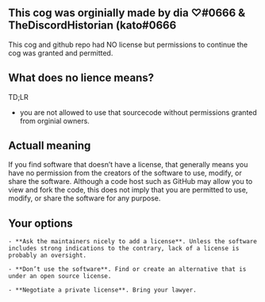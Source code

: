 ## This cog was orginially made by dia ♡#0666 & TheDiscordHistorian (kato#0666

This cog and github repo had NO license but permissions to continue the cog was granted and permitted.

## What does no lience means?
TD;LR
- you are not allowed to use that sourcecode without permissions granted from orginial owners.

## Actuall meaning
If you find software that doesn’t have a license, that generally means you have no permission from the creators of the software to use, modify, or share the software. Although a code host such as GitHub may allow you to view and fork the code, this does not imply that you are permitted to use, modify, or share the software for any purpose.

## Your options

    - **Ask the maintainers nicely to add a license**. Unless the software includes strong indications to the contrary, lack of a license is probably an oversight.

    - **Don’t use the software**. Find or create an alternative that is under an open source license.

    - **Negotiate a private license**. Bring your lawyer.
